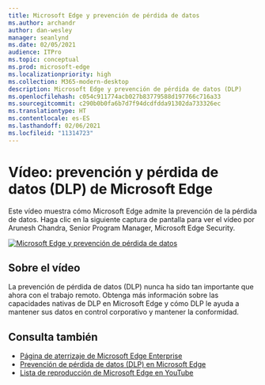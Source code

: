 ```yaml
---
title: Microsoft Edge y prevención de pérdida de datos
ms.author: archandr
author: dan-wesley
manager: seanlynd
ms.date: 02/05/2021
audience: ITPro
ms.topic: conceptual
ms.prod: microsoft-edge
ms.localizationpriority: high
ms.collection: M365-modern-desktop
description: Microsoft Edge y prevención de pérdida de datos (DLP)
ms.openlocfilehash: c054c911774acb027b83779588d197766c716a33
ms.sourcegitcommit: c290b0b0fa6b7d7f94dcdfdda91302da733326ec
ms.translationtype: HT
ms.contentlocale: es-ES
ms.lasthandoff: 02/06/2021
ms.locfileid: "11314723"
---
```

# Vídeo: prevención y pérdida de datos (DLP) de Microsoft Edge

Este vídeo muestra cómo Microsoft Edge admite la prevención de la pérdida de datos. Haga clic en la siguiente captura de pantalla para ver el vídeo por Arunesh Chandra, Senior Program Manager, Microsoft Edge Security.

[![ Microsoft Edge y prevención de pérdida de datos](media/microsoft-edge-security-dlp/0.png)](http://www.youtube.com/watch?v=dLD04U9eTqg " Microsoft Edge and data loss prevention")

##  <a name="about-the-video"></a>Sobre el vídeo

La prevención de pérdida de datos (DLP) nunca ha sido tan importante que ahora con el trabajo remoto. Obtenga más información sobre las capacidades nativas de DLP en Microsoft Edge y cómo DLP le ayuda a mantener sus datos en control corporativo y mantener la conformidad.

##  <a name="see-also"></a>Consulta también

- [Página de aterrizaje de Microsoft Edge Enterprise](https://aka.ms/EdgeEnterprise)
- [Prevención de pérdida de datos (DLP) en Microsoft Edge](microsoft-edge-security-dlp.md)
- [Lista de reproducción de Microsoft Edge en YouTube](https://www.youtube.com/playlist?list=PLXtHYVsvn_b-uXh1tMeYpT-0iD8tD3tFy)
